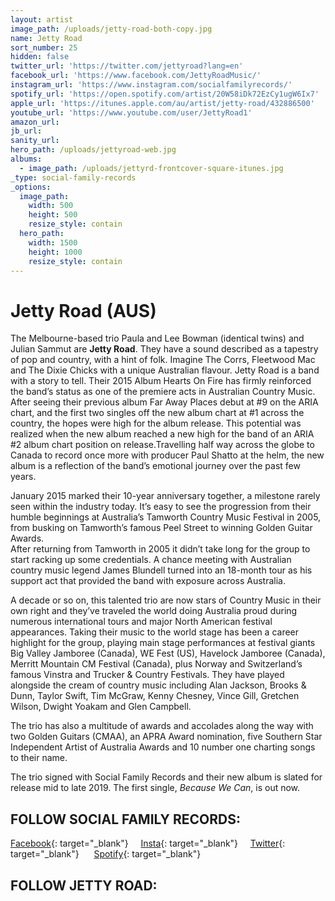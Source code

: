```yaml
---
layout: artist
image_path: /uploads/jetty-road-both-copy.jpg
name: Jetty Road
sort_number: 25
hidden: false
twitter_url: 'https://twitter.com/jettyroad?lang=en'
facebook_url: 'https://www.facebook.com/JettyRoadMusic/'
instagram_url: 'https://www.instagram.com/socialfamilyrecords/'
spotify_url: 'https://open.spotify.com/artist/20W58iDk72EzCy1ugW6Ix7'
apple_url: 'https://itunes.apple.com/au/artist/jetty-road/432886500'
youtube_url: 'https://www.youtube.com/user/JettyRoad1'
amazon_url:
jb_url:
sanity_url:
hero_path: /uploads/jettyroad-web.jpg
albums:
  - image_path: /uploads/jettyrd-frontcover-square-itunes.jpg
_type: social-family-records
_options:
  image_path:
    width: 500
    height: 500
    resize_style: contain
  hero_path:
    width: 1500
    height: 1000
    resize_style: contain
---
```


# Jetty Road (AUS)

The Melbourne-based trio Paula and Lee Bowman (identical twins) and Julian Sammut are **Jetty Road**. They have a sound described as a tapestry of pop and country, with a hint of folk. Imagine The Corrs, Fleetwood Mac and The Dixie Chicks with a unique Australian flavour. Jetty Road is a band with a story to tell. Their 2015 Album Hearts On Fire has firmly reinforced the band’s status as one of the premiere acts in Australian Country Music. After seeing their previous album Far Away Places debut at #9 on the ARIA chart, and the first two singles off the new album chart at #1 across the country, the hopes were high for the album release. This potential was realized when the new album reached a new high for the band of an ARIA #2 album chart position on release.Travelling half way across the globe to Canada to record once more with producer Paul Shatto at the helm, the new album is a reflection of the band’s emotional journey over the past few years.

January 2015 marked their 10-year anniversary together, a milestone rarely seen within the industry today. It’s easy to see the progression from their humble beginnings at Australia’s Tamworth Country Music Festival in 2005, from busking on Tamworth’s famous Peel Street to winning Golden Guitar Awards.<br>After returning from Tamworth in 2005 it didn’t take long for the group to start racking up some credentials. A chance meeting with Australian country music legend James Blundell turned into an 18-month tour as his support act that provided the band with exposure across Australia.

A decade or so on, this talented trio are now stars of Country Music in their own right and they’ve traveled the world doing Australia proud during numerous international tours and major North American festival appearances. Taking their music to the world stage has been a career highlight for the group, playing main stage performances at festival giants Big Valley Jamboree (Canada), WE Fest (US), Havelock Jamboree (Canada), Merritt Mountain CM Festival (Canada), plus Norway and Switzerland’s famous Vinstra and Trucker & Country Festivals. They have played alongside the cream of country music including Alan Jackson, Brooks & Dunn, Taylor Swift, Tim McGraw, Kenny Chesney, Vince Gill, Gretchen Wilson, Dwight Yoakam and Glen Campbell.

The trio has also a multitude of awards and accolades along the way with two Golden Guitars (CMAA), an APRA Award nomination, five Southern Star Independent Artist of Australia Awards and 10 number one charting songs to their name.

The trio signed with Social Family Records and their new album is slated for release mid to late 2019. The first single, *Because We Can*, is out now.

## **FOLLOW SOCIAL FAMILY RECORDS:**

[Facebook](https://www.facebook.com/socialfamilyrecords/){: target="_blank"}     [Insta](https://www.instagram.com/socialfamilyrecords/){: target="_blank"}     [Twitter](https://twitter.com/SocialFamilyREC){: target="_blank"}      [Spotify](https://open.spotify.com/user/socialfamilyrecords?si=kkmIcbpBQOmr6Cs9s_N7Sg){: target="_blank"}

## **FOLLOW JETTY ROAD:**